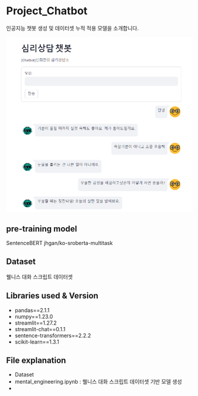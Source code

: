 # Project_Chatbot
인공지능 챗봇 생성 및 데이터셋 누적 적용 모델을 소개합니다.

<img src="image/Chatbot_result.png">

## pre-training model
SentenceBERT jhgan/ko-sroberta-multitask

## Dataset
웰니스 대화 스크립트 데이터셋

## Libraries used & Version

- pandas==2.1.1
- numpy==1.23.0
- streamlit==1.27.2
- streamlit-chat==0.1.1
- sentence-transformers==2.2.2
- scikit-learn==1.3.1

## File explanation

- Dataset 
- mental_engineering.ipynb : 웰니스 대화 스크립트 데이터셋 기반 모델 생성  
- 
